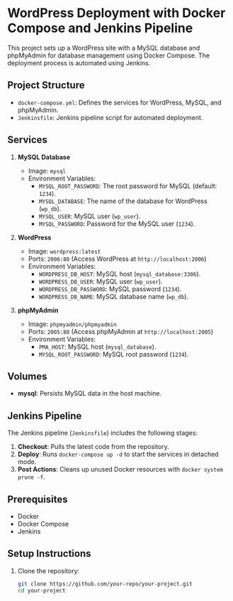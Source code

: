 # WordPress Deployment with Docker Compose and Jenkins Pipeline

This project sets up a WordPress site with a MySQL database and phpMyAdmin for database management using Docker Compose. The deployment process is automated using Jenkins.

## Project Structure

- `docker-compose.yml`: Defines the services for WordPress, MySQL, and phpMyAdmin.
- `Jenkinsfile`: Jenkins pipeline script for automated deployment.

## Services

1. **MySQL Database**
    - Image: `mysql`
    - Environment Variables:
        - `MYSQL_ROOT_PASSWORD`: The root password for MySQL (default: `1234`).
        - `MYSQL_DATABASE`: The name of the database for WordPress (`wp_db`).
        - `MYSQL_USER`: MySQL user (`wp_user`).
        - `MYSQL_PASSWORD`: Password for the MySQL user (`1234`).

2. **WordPress**
    - Image: `wordpress:latest`
    - Ports: `2006:80` (Access WordPress at `http://localhost:2006`)
    - Environment Variables:
        - `WORDPRESS_DB_HOST`: MySQL host (`mysql_database:3306`).
        - `WORDPRESS_DB_USER`: MySQL user (`wp_user`).
        - `WORDPRESS_DB_PASSWORD`: MySQL password (`1234`).
        - `WORDPRESS_DB_NAME`: MySQL database name (`wp_db`).

3. **phpMyAdmin**
    - Image: `phpmyadmin/phpmyadmin`
    - Ports: `2005:80` (Access phpMyAdmin at `http://localhost:2005`)
    - Environment Variables:
        - `PMA_HOST`: MySQL host (`mysql_database`).
        - `MYSQL_ROOT_PASSWORD`: MySQL root password (`1234`).

## Volumes

- **mysql**: Persists MySQL data in the host machine.

## Jenkins Pipeline

The Jenkins pipeline (`Jenkinsfile`) includes the following stages:

1. **Checkout**: Pulls the latest code from the repository.
2. **Deploy**: Runs `docker-compose up -d` to start the services in detached mode.
3. **Post Actions**: Cleans up unused Docker resources with `docker system prune -f`.

## Prerequisites

- Docker
- Docker Compose
- Jenkins

## Setup Instructions

1. Clone the repository:
   ```bash
   git clone https://github.com/your-repo/your-project.git
   cd your-project
